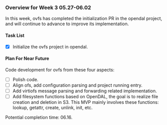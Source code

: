 ### Overview for Week 3 05.27-06.02
In this week, ovfs has completed the initialization PR in the opendal project, and will continue to advance to improve its implementation.

#### Task List
- [x] Initialize the ovfs project in opendal.

#### Plan For Near Future
Code development for ovfs from these four aspects:
- [ ] Polish code.
- [ ] Align ofs, add configuration parsing and project running entry.
- [ ] Add virtiofs message parsing and forwarding related implementation.
- [ ] Add filesystem functions based on OpenDAL, the goal is to realize file creation and deletion in S3. This MVP mainly involves these functions: lookup, getattr, create, unlink, init, etc.

Potential completion time: 06.16.
